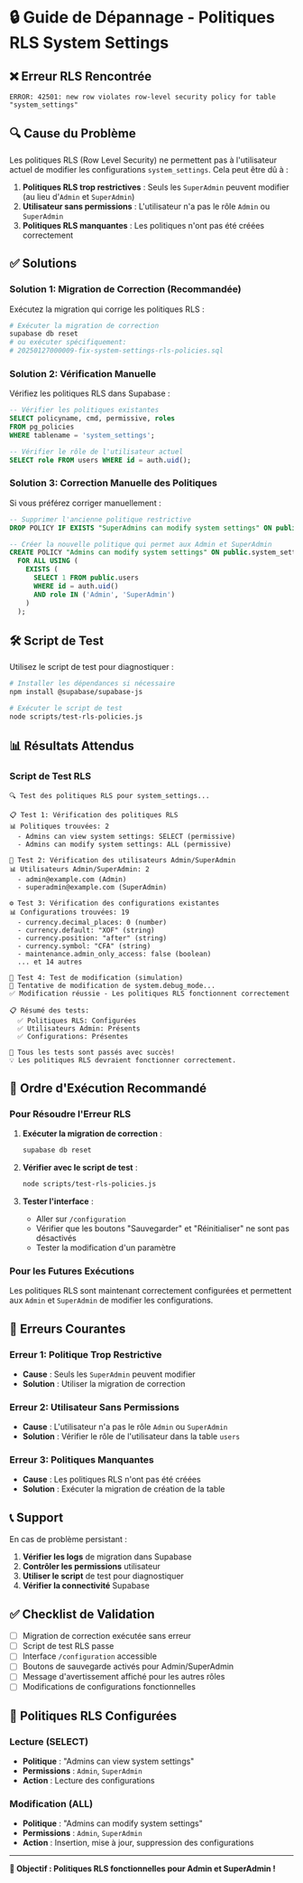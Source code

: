 # 🔒 Guide de Dépannage - Politiques RLS System Settings

## ❌ Erreur RLS Rencontrée

```
ERROR: 42501: new row violates row-level security policy for table "system_settings"
```

## 🔍 Cause du Problème

Les politiques RLS (Row Level Security) ne permettent pas à l'utilisateur actuel de modifier les configurations `system_settings`. Cela peut être dû à :

1. **Politiques RLS trop restrictives** : Seuls les `SuperAdmin` peuvent modifier (au lieu d'`Admin` et `SuperAdmin`)
2. **Utilisateur sans permissions** : L'utilisateur n'a pas le rôle `Admin` ou `SuperAdmin`
3. **Politiques RLS manquantes** : Les politiques n'ont pas été créées correctement

## ✅ Solutions

### Solution 1: Migration de Correction (Recommandée)

Exécutez la migration qui corrige les politiques RLS :

```bash
# Exécuter la migration de correction
supabase db reset
# ou exécuter spécifiquement:
# 20250127000009-fix-system-settings-rls-policies.sql
```

### Solution 2: Vérification Manuelle

Vérifiez les politiques RLS dans Supabase :

```sql
-- Vérifier les politiques existantes
SELECT policyname, cmd, permissive, roles 
FROM pg_policies 
WHERE tablename = 'system_settings';

-- Vérifier le rôle de l'utilisateur actuel
SELECT role FROM users WHERE id = auth.uid();
```

### Solution 3: Correction Manuelle des Politiques

Si vous préférez corriger manuellement :

```sql
-- Supprimer l'ancienne politique restrictive
DROP POLICY IF EXISTS "SuperAdmins can modify system settings" ON public.system_settings;

-- Créer la nouvelle politique qui permet aux Admin et SuperAdmin
CREATE POLICY "Admins can modify system settings" ON public.system_settings
  FOR ALL USING (
    EXISTS (
      SELECT 1 FROM public.users 
      WHERE id = auth.uid() 
      AND role IN ('Admin', 'SuperAdmin')
    )
  );
```

## 🛠️ Script de Test

Utilisez le script de test pour diagnostiquer :

```bash
# Installer les dépendances si nécessaire
npm install @supabase/supabase-js

# Exécuter le script de test
node scripts/test-rls-policies.js
```

## 📊 Résultats Attendus

### Script de Test RLS
```
🔍 Test des politiques RLS pour system_settings...

📋 Test 1: Vérification des politiques RLS
📊 Politiques trouvées: 2
  - Admins can view system settings: SELECT (permissive)
  - Admins can modify system settings: ALL (permissive)

👥 Test 2: Vérification des utilisateurs Admin/SuperAdmin
📊 Utilisateurs Admin/SuperAdmin: 2
  - admin@example.com (Admin)
  - superadmin@example.com (SuperAdmin)

⚙️ Test 3: Vérification des configurations existantes
📊 Configurations trouvées: 19
  - currency.decimal_places: 0 (number)
  - currency.default: "XOF" (string)
  - currency.position: "after" (string)
  - currency.symbol: "CFA" (string)
  - maintenance.admin_only_access: false (boolean)
  ... et 14 autres

🔧 Test 4: Test de modification (simulation)
🔄 Tentative de modification de system.debug_mode...
✅ Modification réussie - Les politiques RLS fonctionnent correctement

📋 Résumé des tests:
  ✅ Politiques RLS: Configurées
  ✅ Utilisateurs Admin: Présents
  ✅ Configurations: Présentes

🎉 Tous les tests sont passés avec succès!
💡 Les politiques RLS devraient fonctionner correctement.
```

## 🔄 Ordre d'Exécution Recommandé

### Pour Résoudre l'Erreur RLS

1. **Exécuter la migration de correction** :
   ```bash
   supabase db reset
   ```

2. **Vérifier avec le script de test** :
   ```bash
   node scripts/test-rls-policies.js
   ```

3. **Tester l'interface** :
   - Aller sur `/configuration`
   - Vérifier que les boutons "Sauvegarder" et "Réinitialiser" ne sont pas désactivés
   - Tester la modification d'un paramètre

### Pour les Futures Exécutions

Les politiques RLS sont maintenant correctement configurées et permettent aux `Admin` et `SuperAdmin` de modifier les configurations.

## 🚨 Erreurs Courantes

### Erreur 1: Politique Trop Restrictive
- **Cause** : Seuls les `SuperAdmin` peuvent modifier
- **Solution** : Utiliser la migration de correction

### Erreur 2: Utilisateur Sans Permissions
- **Cause** : L'utilisateur n'a pas le rôle `Admin` ou `SuperAdmin`
- **Solution** : Vérifier le rôle de l'utilisateur dans la table `users`

### Erreur 3: Politiques Manquantes
- **Cause** : Les politiques RLS n'ont pas été créées
- **Solution** : Exécuter la migration de création de la table

## 📞 Support

En cas de problème persistant :

1. **Vérifier les logs** de migration dans Supabase
2. **Contrôler les permissions** utilisateur
3. **Utiliser le script** de test pour diagnostiquer
4. **Vérifier la connectivité** Supabase

## ✅ Checklist de Validation

- [ ] Migration de correction exécutée sans erreur
- [ ] Script de test RLS passe
- [ ] Interface `/configuration` accessible
- [ ] Boutons de sauvegarde activés pour Admin/SuperAdmin
- [ ] Message d'avertissement affiché pour les autres rôles
- [ ] Modifications de configurations fonctionnelles

## 🎯 Politiques RLS Configurées

### Lecture (SELECT)
- **Politique** : "Admins can view system settings"
- **Permissions** : `Admin`, `SuperAdmin`
- **Action** : Lecture des configurations

### Modification (ALL)
- **Politique** : "Admins can modify system settings"
- **Permissions** : `Admin`, `SuperAdmin`
- **Action** : Insertion, mise à jour, suppression des configurations

---

**🎯 Objectif : Politiques RLS fonctionnelles pour Admin et SuperAdmin !** 